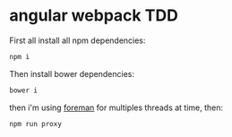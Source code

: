 # angular webpack TDD

First all install all npm dependencies:
```bash
npm i
```
Then install bower dependencies:
```bash
bower i
```
then i'm using [foreman](https://github.com/strongloop/node-foreman) for multiples threads at time,
then:
```bash
npm run proxy
```

